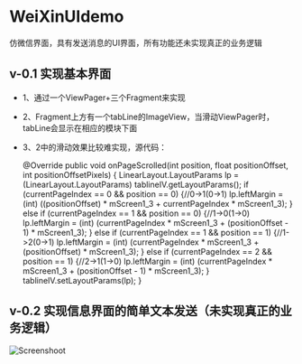 # WeiXinUIdemo
仿微信界面，具有发送消息的UI界面，所有功能还未实现真正的业务逻辑

## v-0.1 实现基本界面
- 1、通过一个ViewPager+三个Fragment来实现
- 2、Fragment上方有一个tabLine的ImageView，当滑动ViewPager时，tabLine会显示在相应的模块下面
- 3、2中的滑动效果比较难实现，源代码：



    @Override
    public void onPageScrolled(int position, float positionOffset, int positionOffsetPixels) {
        LinearLayout.LayoutParams lp = (LinearLayout.LayoutParams) tablineIV.getLayoutParams();
        if (currentPageIndex == 0 && position == 0) {//0->1(0->1)
            lp.leftMargin = (int) ((positionOffset) * mScreen1_3
                + currentPageIndex * mScreen1_3);
        } else if (currentPageIndex == 1 && position == 0) {//1->0(1->0)
            lp.leftMargin = (int) (currentPageIndex * mScreen1_3
                + (positionOffset - 1) * mScreen1_3);
        } else if (currentPageIndex == 1 && position == 1) {//1->2(0->1)
            lp.leftMargin = (int) (currentPageIndex * mScreen1_3
                + (positionOffset) * mScreen1_3);
        } else if (currentPageIndex == 2 && position == 1) {//2->1(1->0)
            lp.leftMargin = (int) (currentPageIndex * mScreen1_3
                + (positionOffset - 1) * mScreen1_3);
        }
        tablineIV.setLayoutParams(lp);
    }


## v-0.2 实现信息界面的简单文本发送（未实现真正的业务逻辑）
![Screenshoot](https://github.com/neilleecn/WeiXinUIdemo/blob/master/screenshoot.gif)

